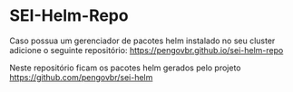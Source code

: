 # SEI-Helm-Repo


Caso possua um gerenciador de pacotes helm instalado no seu cluster adicione o seguinte repositório:
https://pengovbr.github.io/sei-helm-repo


Neste repositório ficam os pacotes helm gerados pelo projeto https://github.com/pengovbr/sei-helm